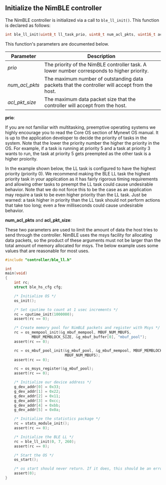 
##  Initialize the NimBLE controller

The NimBLE controller is initialized via a call to `ble_ll_init()`.  This function is declared as follows:

```c
int ble_ll_init(uint8_t ll_task_prio, uint8_t num_acl_pkts, uint16_t acl_pkt_size)
```

This function's parameters are documented below.

| **Parameter** | **Description** |
| ------------- | --------------- |
| *prio*        | The priority of the NimBLE controller task.  A lower number corresponds to higher priority. |
| *num_acl_pkts*         |  The maximum number of outstanding data packets that the controller will accept from the host. |
| *acl_pkt_size*         |  The maximum data packet size that the controller will accept from the host. |

**prio**:

If you are not familiar with multitasking, preemptive operating systems we
highly encourage you to read the Core OS section of Mynewt OS manual. It is up
to the application developer to decide the priority of tasks in the system.
Note that the lower the priority number the higher the priority in the OS. For
example, if a task is running at priority 5 and a task at priority 3 wants to
run, the task at priority 5 gets preempted as the other task is a higher
proiority.

In the example shown below, the LL task is configured to have the highest
priority (priority 0). We recommend making the BLE LL task the highest priority
task in your application as it has fairly rigorous timing requirements and
allowing other tasks to preempt the LL task could cause undesirable behavior.
Note that we do not force this to be the case as an application may require a
task to be even higher priority than the LL task.  Just be warned: a task
higher in priority than the LL task should not perform actions that take too
long; even a few milliseconds could cause undesirable behavior.

**num_acl_pkts** and **acl_pkt_size**:

These two parameters are used to limit the amount of data the host tries to send through the controller.  NimBLE uses the msys facility for allocating data packets, so the product of these arguments must not be larger than the total amount of memory allocated for msys.  The below example uses some values that are reasonable for most uses.

```c hl_lines="1 40 41 42"
#include "controller/ble_ll.h"

int
main(void)
{
	int rc;
    struct ble_hs_cfg cfg;

    /* Initialize OS */
    os_init();

    /* Set cputime to count at 1 usec increments */
    rc = cputime_init(1000000);
    assert(rc == 0);

    /* Create memory pool for NimBLE packets and register with Msys */
    rc = os_mempool_init(&g_mbuf_mempool, MBUF_NUM_MBUFS,
            MBUF_MEMBLOCK_SIZE, &g_mbuf_buffer[0], "mbuf_pool");
    assert(rc == 0);

    rc = os_mbuf_pool_init(&g_mbuf_pool, &g_mbuf_mempool, MBUF_MEMBLOCK_SIZE,
                           MBUF_NUM_MBUFS);
    assert(rc == 0);

    rc = os_msys_register(&g_mbuf_pool);
    assert(rc == 0);

    /* Initialize our device address */
    g_dev_addr[0] = 0x33;
    g_dev_addr[1] = 0x22;
    g_dev_addr[2] = 0x11;
    g_dev_addr[3] = 0xcc;
    g_dev_addr[4] = 0xbb;
    g_dev_addr[5] = 0x0a;

	/* Initialize the statistics package */
    rc = stats_module_init();
    assert(rc == 0);

    /* Initialize the BLE LL */
    rc = ble_ll_init(0, 7, 260);
    assert(rc == 0);

    /* Start the OS */
    os_start();

    /* os start should never return. If it does, this should be an error */
    assert(0);
}
```
<br>

